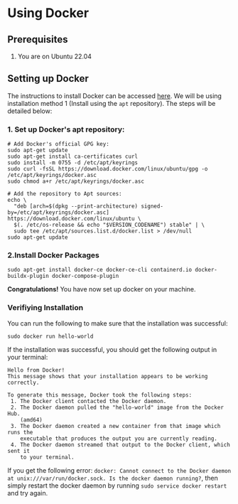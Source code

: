 # Using Docker

## Prerequisites

1. You are on Ubuntu 22.04

## Setting up Docker

The instructions to install Docker can be accessed [here](https://docs.docker.com/engine/install/ubuntu/). We will be using installation method 1 (Install using the `apt` repository). The steps will be detailed below:


### 1. Set up Docker's apt repository:

```
# Add Docker's official GPG key:
sudo apt-get update
sudo apt-get install ca-certificates curl
sudo install -m 0755 -d /etc/apt/keyrings
sudo curl -fsSL https://download.docker.com/linux/ubuntu/gpg -o /etc/apt/keyrings/docker.asc
sudo chmod a+r /etc/apt/keyrings/docker.asc

# Add the repository to Apt sources:
echo \
  "deb [arch=$(dpkg --print-architecture) signed-by=/etc/apt/keyrings/docker.asc] https://download.docker.com/linux/ubuntu \
  $(. /etc/os-release && echo "$VERSION_CODENAME") stable" | \
  sudo tee /etc/apt/sources.list.d/docker.list > /dev/null
sudo apt-get update
```

### 2.Install Docker Packages

`sudo apt-get install docker-ce docker-ce-cli containerd.io docker-buildx-plugin docker-compose-plugin`

**Congratulations!** You have now set up docker on your machine.

### Verifiying Installation

You can run the following to make sure that the installation was successful:

`sudo docker run hello-world`

If the installation was successful, you should get the following output in your terminal:

```
Hello from Docker!
This message shows that your installation appears to be working correctly.

To generate this message, Docker took the following steps:
 1. The Docker client contacted the Docker daemon.
 2. The Docker daemon pulled the "hello-world" image from the Docker Hub.
    (amd64)
 3. The Docker daemon created a new container from that image which runs the
    executable that produces the output you are currently reading.
 4. The Docker daemon streamed that output to the Docker client, which sent it
    to your terminal.
```

If you get the following error: `docker: Cannot connect to the Docker daemon at unix:///var/run/docker.sock. Is the docker daemon running?`, then simply restart the docker daemon by running `sudo service docker restart` and try again.
